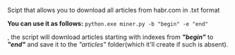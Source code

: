 Scipt that allows you to download all articles from habr.com in .txt format

**You can use it as follows:**
   `python.exe miner.py -b "begin" -e "end"`
  
, the script will download articles starting with indexes from ***"begin"*** to ***"end"*** and save it to the *"articles"* folder(which it'll create if such is absent).
